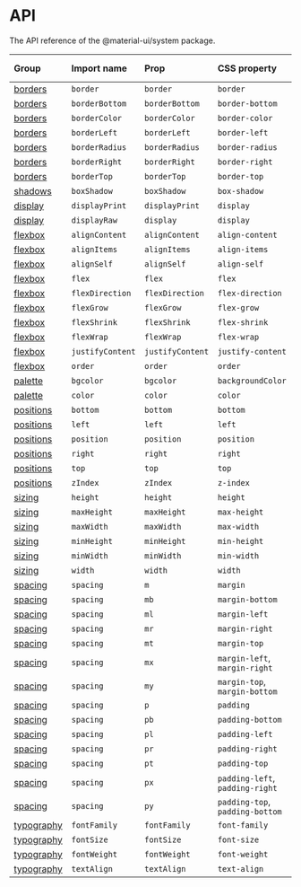 # API

<p class="description">The API reference of the @material-ui/system package.</p>

| Group                             | Import name      | Prop             | CSS property                    | Theme key    |
|:--------------------------------- |:---------------- |:---------------- |:------------------------------- |:------------ |
| [borders](/system/borders/)       | `border`         | `border`         | `border`                        | `borders`    |
| [borders](/system/borders/)       | `borderBottom`   | `borderBottom`   | `border-bottom`                 | `borders`    |
| [borders](/system/borders/)       | `borderColor`    | `borderColor`    | `border-color`                  | `palette`    |
| [borders](/system/borders/)       | `borderLeft`     | `borderLeft`     | `border-left`                   | `borders`    |
| [borders](/system/borders/)       | `borderRadius`   | `borderRadius`   | `border-radius`                 | `shape`      |
| [borders](/system/borders/)       | `borderRight`    | `borderRight`    | `border-right`                  | `borders`    |
| [borders](/system/borders/)       | `borderTop`      | `borderTop`      | `border-top`                    | `borders`    |
| [shadows](/system/shadows/)       | `boxShadow`      | `boxShadow`      | `box-shadow`                    | `shadows`    |
| [display](/system/display/)       | `displayPrint`   | `displayPrint`   | `display`                       | none         |
| [display](/system/display/)       | `displayRaw`     | `display`        | `display`                       | none         |
| [flexbox](/system/flexbox/)       | `alignContent`   | `alignContent`   | `align-content`                 | none         |
| [flexbox](/system/flexbox/)       | `alignItems`     | `alignItems`     | `align-items`                   | none         |
| [flexbox](/system/flexbox/)       | `alignSelf`      | `alignSelf`      | `align-self`                    | none         |
| [flexbox](/system/flexbox/)       | `flex`           | `flex`           | `flex`                          | none         |
| [flexbox](/system/flexbox/)       | `flexDirection`  | `flexDirection`  | `flex-direction`                | none         |
| [flexbox](/system/flexbox/)       | `flexGrow`       | `flexGrow`       | `flex-grow`                     | none         |
| [flexbox](/system/flexbox/)       | `flexShrink`     | `flexShrink`     | `flex-shrink`                   | none         |
| [flexbox](/system/flexbox/)       | `flexWrap`       | `flexWrap`       | `flex-wrap`                     | none         |
| [flexbox](/system/flexbox/)       | `justifyContent` | `justifyContent` | `justify-content`               | none         |
| [flexbox](/system/flexbox/)       | `order`          | `order`          | `order`                         | none         |
| [palette](/system/palette/)       | `bgcolor`        | `bgcolor`        | `backgroundColor`               | `palette`    |
| [palette](/system/palette/)       | `color`          | `color`          | `color`                         | `palette`    |
| [positions](/system/positions/)   | `bottom`         | `bottom`         | `bottom`                        | none         |
| [positions](/system/positions/)   | `left`           | `left`           | `left`                          | none         |
| [positions](/system/positions/)   | `position`       | `position`       | `position`                      | none         |
| [positions](/system/positions/)   | `right`          | `right`          | `right`                         | none         |
| [positions](/system/positions/)   | `top`            | `top`            | `top`                           | none         |
| [positions](/system/positions/)   | `zIndex`         | `zIndex`         | `z-index`                       | `zIndex`     |
| [sizing](/system/sizing/)         | `height`         | `height`         | `height`                        | none         |
| [sizing](/system/sizing/)         | `maxHeight`      | `maxHeight`      | `max-height`                    | none         |
| [sizing](/system/sizing/)         | `maxWidth`       | `maxWidth`       | `max-width`                     | none         |
| [sizing](/system/sizing/)         | `minHeight`      | `minHeight`      | `min-height`                    | none         |
| [sizing](/system/sizing/)         | `minWidth`       | `minWidth`       | `min-width`                     | none         |
| [sizing](/system/sizing/)         | `width`          | `width`          | `width`                         | none         |
| [spacing](/system/spacing/)       | `spacing`        | `m`              | `margin`                        | `spacing`    |
| [spacing](/system/spacing/)       | `spacing`        | `mb`             | `margin-bottom`                 | `spacing`    |
| [spacing](/system/spacing/)       | `spacing`        | `ml`             | `margin-left`                   | `spacing`    |
| [spacing](/system/spacing/)       | `spacing`        | `mr`             | `margin-right`                  | `spacing`    |
| [spacing](/system/spacing/)       | `spacing`        | `mt`             | `margin-top`                    | `spacing`    |
| [spacing](/system/spacing/)       | `spacing`        | `mx`             | `margin-left`, `margin-right`   | `spacing`    |
| [spacing](/system/spacing/)       | `spacing`        | `my`             | `margin-top`, `margin-bottom`   | `spacing`    |
| [spacing](/system/spacing/)       | `spacing`        | `p`              | `padding`                       | `spacing`    |
| [spacing](/system/spacing/)       | `spacing`        | `pb`             | `padding-bottom`                | `spacing`    |
| [spacing](/system/spacing/)       | `spacing`        | `pl`             | `padding-left`                  | `spacing`    |
| [spacing](/system/spacing/)       | `spacing`        | `pr`             | `padding-right`                 | `spacing`    |
| [spacing](/system/spacing/)       | `spacing`        | `pt`             | `padding-top`                   | `spacing`    |
| [spacing](/system/spacing/)       | `spacing`        | `px`             | `padding-left`, `padding-right` | `spacing`    |
| [spacing](/system/spacing/)       | `spacing`        | `py`             | `padding-top`, `padding-bottom` | `spacing`    |
| [typography](/system/typography/) | `fontFamily`     | `fontFamily`     | `font-family`                   | `typography` |
| [typography](/system/typography/) | `fontSize`       | `fontSize`       | `font-size`                     | `typography` |
| [typography](/system/typography/) | `fontWeight`     | `fontWeight`     | `font-weight`                   | `typography` |
| [typography](/system/typography/) | `textAlign`      | `textAlign`      | `text-align`                    | none         |
